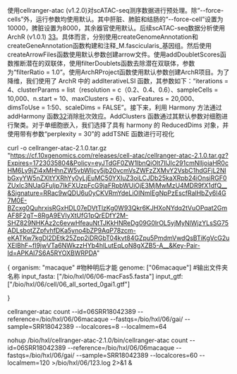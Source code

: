 使用cellranger-atac (v1.2.0)对scATAC-seq测序数据进行预处理。除“--force-cells”外，运行参数均使用默认。其中肝脏、肺脏和结肠的“--force-cell”设置为10000，脾脏设置为8000，其余器官使用默认。后续scATAC-seq数据分析使用ArchR (v1.0.1) [33](https://www.ncbi.nlm.nih.gov/pmc/articles/PMC9279386/#CR33)。具体而言，分别使用createGenomeAnnotation和createGeneAnnotation函数构建和注释_M.fascicularis_基因组。然后使用createArrowFiles函数使用默认参数创建arrow文件。使用addDoubletScores函数推断潜在的双联体，使用filterDoublets函数去除潜在双联体，参数为“filterRatio = 1.0”。使用ArchRProject函数使用默认参数创建ArchR项目。为了降维，我们使用了 ArchR 中的 addIterativeLSI 函数，其参数如下：“iterations = 4、clusterParams = list（resolution = c（0.2、0.4、0.6）、sampleCells = 10,000、n.start = 10、maxClusters = 6）、varFeatures = 20,000、dimsToUse = 1:50、scaleDims = FALSE”。接下来，利用 Harmony 方法通过 addHarmony 函数[32](https://www.ncbi.nlm.nih.gov/pmc/articles/PMC9279386/#CR32)消除批次效应。AddClusters 函数通过其默认参数对细胞进行聚类。对于单细胞嵌入，我们选择了具有 harmony 的 ReducedDims 对象，并使用带有参数“perplexity = 30”的 addTSNE 函数进行可视化


curl -o cellranger-atac-2.1.0.tar.gz "https://cf.10xgenomics.com/releases/cell-atac/cellranger-atac-2.1.0.tar.gz?Expires=1723035804&Policy=eyJTdGF0ZW1lbnQiOlt7IlJlc291cmNlIjoiaHR0cHM6Ly9jZi4xMHhnZW5vbWljcy5jb20vcmVsZWFzZXMvY2VsbC1hdGFjL2NlbGxyYW5nZXItYXRhYy0yLjEuMC50YXIuZ3oiLCJDb25kaXRpb24iOnsiRGF0ZUxlc3NUaGFuIjp7IkFXUzpFcG9jaFRpbWUiOjE3MjMwMzU4MDR9fX1dfQ__&Signature=RRac9wQDU6u0yCKVRmYdeLiOINmlEgNpPzEscfRalHbZy6l4G7M0E-BZcxg0QuhrxisRGxHDL07eDVtTlzKg0W93Qkr6KJHXoNYdq2tVuOPqat2GmAF8F2gT~8RgA9EVIyXtUfG1pQrEDfY2M-SHZ829NHKAz2c6evwHfeauNtTJKkHNReDg09G0lrOL5yjMyNlWjzYLsSG75ADLsbotZZpfvhfDKa5yno4bZP9AqP78zcm-eKATKw7kgDl2DEtk25Zpp2iDRGbT04kvt84GZpu5PmdmVwdQsBTiKgVcG2uXEIBhF~fI9jwVTa6NWkzzHYb4hlLutEqLoN8gXZB5-A__&Key-Pair-Id=APKAI7S6A5RYOXBWRPDA"



{
    organism: "macaque"        #物种明后才能
    genome: ["06macaque"]       #输出文件夹名称
    input_fasta: ["/bio/hxl/06/06-macFas5.fasta"]
    input_gtf: ["/bio/hxl/06/cell/06_all_sorted_0gai1.gtf"]
    
}


cellranger-atac count --id=06SRR18042389 --reference=/bio/hxl/06/06macaque --fastqs=/bio/hxl/06/gai/ --sample=SRR18042389 --localcores=8 --localmem=64




nohup /bio/hxl/cellranger-atac-2.1.0/bin/cellranger-atac count --id=06SRR18042389 --reference=/bio/hxl/06/06macaque --fastqs=/bio/hxl/06/gai/ --sample=SRR18042389 --localcores=60 --localmem=120 >/bio/hxl/06/123.log 2>&1 &